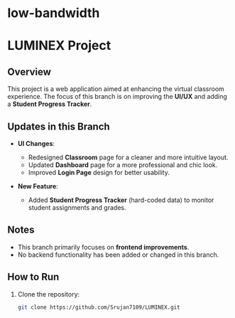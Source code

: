 ﻿# low-bandwidth

# LUMINEX Project

## Overview
This project is a web application aimed at enhancing the virtual classroom experience. The focus of this branch is on improving the **UI/UX** and adding a **Student Progress Tracker**.

## Updates in this Branch
- **UI Changes**:
  - Redesigned **Classroom** page for a cleaner and more intuitive layout.
  - Updated **Dashboard** page for a more professional and chic look.
  - Improved **Login Page** design for better usability.

- **New Feature**:
  - Added **Student Progress Tracker** (hard-coded data) to monitor student assignments and grades.

## Notes
- This branch primarily focuses on **frontend improvements**.
- No backend functionality has been added or changed in this branch.

## How to Run
1. Clone the repository:
   ```bash
   git clone https://github.com/Srujan7109/LUMINEX.git
